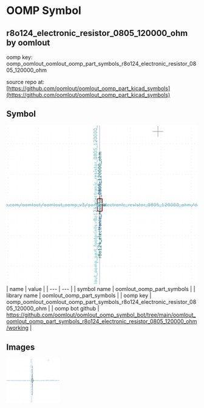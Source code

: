 # OOMP Symbol  
## r8o124_electronic_resistor_0805_120000_ohm  by oomlout  
  
oomp key: oomp_oomlout_oomlout_oomp_part_symbols_r8o124_electronic_resistor_0805_120000_ohm  
  
source repo at: [https://github.com/oomlout/oomlout_oomp_part_kicad_symbols](https://github.com/oomlout/oomlout_oomp_part_kicad_symbols)  
## Symbol  
  
[![working.png](working_600.png)](working.png)  
| name | value | 
| --- | --- | 
| symbol name | oomlout_oomp_part_symbols | 
| library name | oomlout_oomp_part_symbols | 
| oomp key | oomp_oomlout_oomlout_oomp_part_symbols_r8o124_electronic_resistor_0805_120000_ohm | 
| oomp bot github | https://github.com/oomlout/oomlout_oomp_symbol_bot/tree/main/oomlout_oomlout_oomp_part_symbols_r8o124_electronic_resistor_0805_120000_ohm/working | 
## Images  
  
[![working.png](working_140.png)](working.png)  
